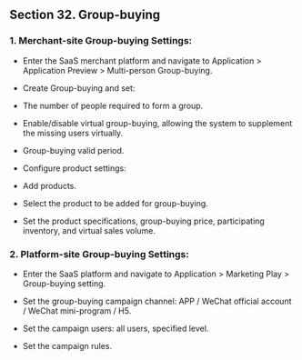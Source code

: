 ## Section 32. Group-buying

### 1. Merchant-site Group-buying Settings:

- Enter the SaaS merchant platform and navigate to Application > Application Preview > Multi-person Group-buying.

- Create Group-buying and set:

- The number of people required to form a group.

- Enable/disable virtual group-buying, allowing the system to supplement the missing users virtually.

- Group-buying valid period.

- Configure product settings:

- Add products.

- Select the product to be added for group-buying.

- Set the product specifications, group-buying price, participating inventory, and virtual sales volume.

### 2. Platform-site Group-buying Settings:

- Enter the SaaS platform and navigate to Application > Marketing Play > Group-buying setting.

- Set the group-buying campaign channel: APP / WeChat official account / WeChat mini-program / H5.

- Set the campaign users: all users, specified level.

- Set the campaign rules.